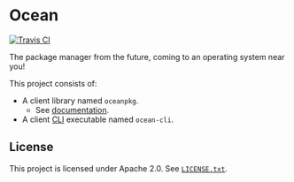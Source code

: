 # Ocean

[![Travis CI](https://travis-ci.org/oceanpkg/ocean.svg?branch=master)](https://travis-ci.org/oceanpkg/ocean)

The package manager from the future, coming to an operating system near you!

This project consists of:
- A client library named `oceanpkg`.
  - See [documentation](https://docs.rs/oceanpkg).
- A client [CLI] executable named `ocean-cli`.

## License

This project is licensed under Apache 2.0. See [`LICENSE.txt`].

[CLI]: https://en.wikipedia.org/wiki/Command-line_interface
[`LICENSE.txt`]: https://github.com/oceanpkg/ocean/blob/master/LICENSE.txt

